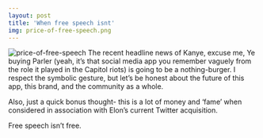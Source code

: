 ```yaml
---
layout: post
title: 'When free speech isnt'
img: price-of-free-speech.png
---
```


![price-of-free-speech]({{site.url}}/assets/img/price-of-free-speech.png)
The recent headline news of Kanye, excuse me, Ye buying Parler (yeah, it’s that social media app you remember vaguely from the role it played in the Capitol riots) is going to be a nothing-burger. I respect the symbolic gesture, but let’s be honest about the future of this app, this brand, and the community as a whole. 

Also, just a quick bonus thought- this is a lot of money and ‘fame’ when considered in association with Elon’s current Twitter acquisition.

Free speech isn’t free.